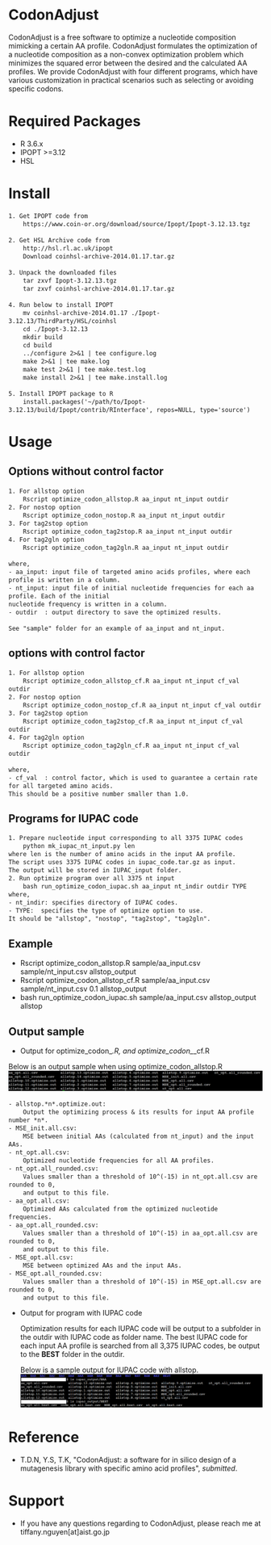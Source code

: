 # CodonAdjust
CodonAdjust is a free software to optimize a nucleotide composition mimicking a certain AA profile. CodonAdjust formulates the optimization of a nucleotide composition as a non-convex optimization problem which minimizes the squared error between the desired and the calculated AA profiles. We provide CodonAdjust with four different programs, which have various customization in practical scenarios such as selecting or avoiding specific codons.

# Required Packages ############################
* R 3.6.x
* IPOPT  >=3.12
* HSL

# Install ######################################
	1. Get IPOPT code from
		https://www.coin-or.org/download/source/Ipopt/Ipopt-3.12.13.tgz

	2. Get HSL Archive code from 
		http://hsl.rl.ac.uk/ipopt
		Download coinhsl-archive-2014.01.17.tar.gz
	
	3. Unpack the downloaded files
		tar zxvf Ipopt-3.12.13.tgz
		tar zxvf coinhsl-archive-2014.01.17.tar.gz
		
	4. Run below to install IPOPT
		mv coinhsl-archive-2014.01.17 ./Ipopt-3.12.13/ThirdParty/HSL/coinhsl
		cd ./Ipopt-3.12.13
		mkdir build
		cd build
		../configure 2>&1 | tee configure.log
		make 2>&1 | tee make.log
		make test 2>&1 | tee make.test.log
		make install 2>&1 | tee make.install.log
	
	5. Install IPOPT package to R
		install.packages('~/path/to/Ipopt-3.12.13/build/Ipopt/contrib/RInterface', repos=NULL, type='source')

# Usage
## Options without control factor
	1. For allstop option
		Rscript optimize_codon_allstop.R aa_input nt_input outdir
	2. For nostop option
		Rscript optimize_codon_nostop.R aa_input nt_input outdir
	3. For tag2stop option
		Rscript optimize_codon_tag2stop.R aa_input nt_input outdir
	4. For tag2gln option
		Rscript optimize_codon_tag2gln.R aa_input nt_input outdir

	where,
	- aa_input: input file of targeted amino acids profiles, where each profile is written in a column.
	- nt_input: input file of initial nucleotide frequencies for each aa profile. Each of the initial 
	nucleotide frequency is written in a column.
	- outdir  : output directory to save the optimized results.

	See "sample" folder for an example of aa_input and nt_input.
	
## options with control factor
	1. For allstop option
		Rscript optimize_codon_allstop_cf.R aa_input nt_input cf_val outdir
	2. For nostop option
		Rscript optimize_codon_nostop_cf.R aa_input nt_input cf_val outdir
	3. For tag2stop option
		Rscript optimize_codon_tag2stop_cf.R aa_input nt_input cf_val outdir
	4. For tag2gln option
		Rscript optimize_codon_tag2gln_cf.R aa_input nt_input cf_val outdir
		
	where,
	- cf_val  : control factor, which is used to guarantee a certain rate for all targeted amino acids.
	This should be a positive number smaller than 1.0.
	
## Programs for IUPAC code
	1. Prepare nucleotide input corresponding to all 3375 IUPAC codes
		python mk_iupac_nt_input.py len
	where len is the number of amino acids in the input AA profile.
	The script uses 3375 IUPAC codes in iupac_code.tar.gz as input.
	The output will be stored in IUPAC_input folder.
	2. Run optimize program over all 3375 nt input
		bash run_optimize_codon_iupac.sh aa_input nt_indir outdir TYPE
	where,
	- nt_indir: specifies directory of IUPAC codes. 
	- TYPE:  specifies the type of optimize option to use. 
	It should be "allstop", "nostop", "tag2stop", "tag2gln".
		
## Example
* Rscript optimize_codon_allstop.R sample/aa_input.csv sample/nt_input.csv allstop_output
* Rscript optimize_codon_allstop_cf.R sample/aa_input.csv sample/nt_input.csv 0.1 allstop_output
* bash run_optimize_codon_iupac.sh sample/aa_input.csv allstop_output allstop

## Output sample
* Output for optimize_codon_*.R, and optimize_codon_*_cf.R

Below is an output sample when using optimize_codon_allstop.R
![output_sample](/img/CodonAdjust_output_sample.png)

	- allstop.*n*.optimize.out:
		Output the optimizing process & its results for input AA profile number *n*.
	- MSE_init.all.csv:
		MSE between initial AAs (calculated from nt_input) and the input AAs.
	- nt_opt.all.csv:
		Optimized nucleotide frequencies for all AA profiles.
	- nt_opt.all_rounded.csv:
		Values smaller than a threshold of 10^(-15) in nt_opt.all.csv are rounded to 0,
		and output to this file.
	- aa_opt.all.csv:
		Optimized AAs calculated from the optimized nucleotide frequencies.
	- aa_opt.all_rounded.csv:
		Values smaller than a threshold of 10^(-15) in aa_opt.all.csv are rounded to 0,
		and output to this file.
	- MSE_opt.all.csv:
		MSE between optimized AAs and the input AAs.
	- MSE_opt.all_rounded.csv:
		Values smaller than a threshold of 10^(-15) in MSE_opt.all.csv are rounded to 0,
		and output to this file.

* Output for program with IUPAC code

	Optimization results for each IUPAC code will be output to a subfolder in the outdir with  IUPAC code as folder name. The best IUPAC code for each input AA profile is searched from all 3,375 IUPAC codes, be output to the **BEST** folder in the outdir.

	Below is a sample output for IUPAC code with allstop.
	![iupac_sample](/img/CodonAdjust_iupac_sample.png)
		
# Reference
* T.D.N, Y.S, T.K, "CodonAdjust: a software for in silico design of a mutagenesis library with specific amino acid profiles", *submitted*.

# Support
* If you have any questions regarding to CodonAdjust, please reach me at tiffany.nguyen[at]aist.go.jp
